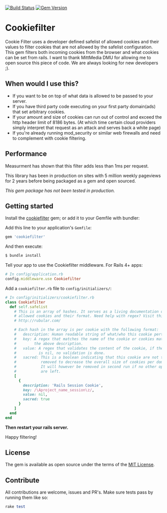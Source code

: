  [![Build Status](https://travis-ci.org/StefanWallin/cookiefilter-rails.svg?branch=master)](https://travis-ci.org/StefanWallin/cookiefilter-rails)
 [![Gem Version](https://badge.fury.io/rb/cookiefilter.svg)](https://badge.fury.io/rb/cookiefilter)
# Cookiefilter
Cookie Filter uses a developer defined safelist of allowed cookies and their
values to filter cookies that are not allowed by the safelist configuration. 
This gem filters both incoming cookies from the browser and what cookies can 
be set from rails. I want to thank MittMedia DMU for allowing me to open source 
this piece of code. We are always looking for new developers ;).

## When would I use this?
- If you want to be on top of what data is allowed to be passed to your server.
- If you have third party code executing on your first party domain(ads) that set
  arbitrary cookies.
- If your amount and size of cookies can run out of control and exceed the http
  header limit of 8186 bytes. (At which time certain cloud providers simply
  interpret that request as an attack and serves back a white page)
- If you're already running mod_security or similar web firewalls and need to
  complement with cookie filtering.
  
## Performance
Measurment has shown that this filter adds less than 1ms per request.

This library has been in production on sites with 5 million weekly pageviews
for 2 years before being packaged as a gem and open sourced.

*This gem package has not been tested in production.*

## Getting started
Install the [cookiefilter](http://rubygems.org/StefanWallin/cookiefilter) gem;
or add it to your Gemfile with bundler:

Add this line to your application's `Gemfile`:
```ruby
gem 'cookiefilter'
```

And then execute:
```bash
$ bundle install
```

Tell your app to use the Cookiefilter middleware.
For Rails 4+ apps:

```ruby
# In config/application.rb
config.middleware.use Cookiefilter
```

Add a `cookiefilter.rb` file to `config/initializers/`:
```ruby
# In config/initializers/cookiefilter.rb
class Cookiefilter
  def self.safelist
    # This is an array of hashes. It serves as a living documentation of our
    # allowed cookies and their format. Need help with regex? Visit this site:
    # http://rubular.com/

    # Each hash in the array is per cookie with the following format:
    #   description: Human readable string of what/who this cookie pertains.
    #   key: A regex that matches the name of the cookie or cookies matching
    #        the above description.
    #   value: A regex that validates the content of the cookie, if the regex
    #          is nil, no validation is done.
    #   sacred: This is a boolean indicating that this cookie are not to be
    #           removed to decrease the overall size of cookies per domain.
    #           It will however be removed in second run if no other options
    #           are left.
    [
      {
        description: 'Rails Session Cookie',
        key: /\Aproject_name_session\z/,
        value: nil,
        sacred: true
      }
    ]
  end
end
```

**Then restart your rails server.**

Happy filtering!

## License
The gem is available as open source under the terms of the
[MIT License](http://opensource.org/licenses/MIT).

## Contribute
All contributions are welcome, issues and PR's.
Make sure tests pass by running them like so:
```ruby
rake test
```
